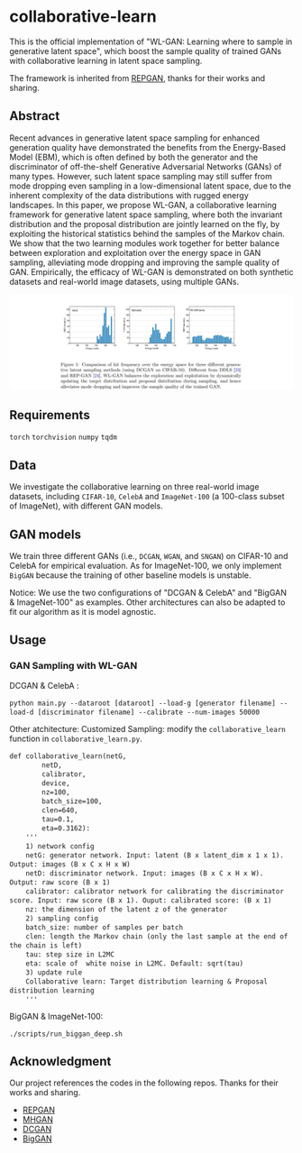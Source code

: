 # collaborative-learn
This is the official implementation of "WL-GAN: Learning where to sample in generative latent space", which boost the sample quality of trained GANs with collaborative learning in latent space sampling.

The framework is inherited from [REPGAN](https://github.com/yifeiwang77/repgan), thanks for their works and sharing.

## Abstract
Recent advances in generative latent space sampling for enhanced generation quality have demonstrated the benefits from the Energy-Based Model (EBM), which is often defined by both the generator and the discriminator of off-the-shelf Generative Adversarial Networks (GANs) of many types. However, such latent space sampling may still suffer from mode dropping even sampling in a low-dimensional latent space, due to the inherent complexity of the data distributions with rugged energy landscapes. In this paper, we propose WL-GAN, a collaborative learning framework for generative latent space sampling, where both the invariant distribution and the proposal distribution are jointly learned on the fly, by exploiting the historical statistics behind the samples of the Markov chain. We show that the two learning modules work together for better balance between exploration and exploitation over the energy space in GAN sampling, alleviating mode dropping and improving the sample quality of GAN. Empirically, the efficacy of WL-GAN is demonstrated on both synthetic datasets and real-world image datasets, using multiple GANs.

<img src='hit_frequency.jpg'>

## Requirements
`torch`
`torchvision`
`numpy`
`tqdm`


## Data
We investigate the collaborative learning on three real-world image datasets, including ```CIFAR-10```, ```CelebA``` and ```ImageNet-100``` (a 100-class subset of ImageNet), with different GAN models.

## GAN models
We train three different GANs (i.e., ```DCGAN```, ```WGAN```, and ```SNGAN```) on CIFAR-10 and CelebA for empirical evaluation. As for ImageNet-100, we only implement ```BigGAN``` because the training of other baseline models is unstable.

Notice: We use the two configurations of "DCGAN & CelebA" and "BigGAN & ImageNet-100" as examples. Other architectures can also be adapted to fit our algorithm as it is model agnostic.

## Usage
### GAN Sampling with WL-GAN

DCGAN & CelebA :
```
python main.py --dataroot [dataroot] --load-g [generator filename] --load-d [discriminator filename] --calibrate --num-images 50000
```

Other atchitecture:
Customized Sampling: modify the ```collaborative_learn``` function in ```collaborative_learn.py```.
```
def collaborative_learn(netG, 
        netD, 
        calibrator, 
        device, 
        nz=100,
        batch_size=100, 
        clen=640, 
        tau=0.1, 
        eta=0.3162):
    '''
    1) network config
    netG: generator network. Input: latent (B x latent_dim x 1 x 1). Output: images (B x C x H x W)
    netD: discriminator network. Input: images (B x C x H x W). Output: raw score (B x 1)
    calibrator: calibrator network for calibrating the discriminator score. Input: raw score (B x 1). Ouput: calibrated score: (B x 1)
    nz: the dimension of the latent z of the generator
    2) sampling config
    batch_size: number of samples per batch
    clen: length the Markov chain (only the last sample at the end of the chain is left)
    tau: step size in L2MC
    eta: scale of  white noise in L2MC. Default: sqrt(tau)
    3) update rule
    Collaborative learn: Target distribution learning & Proposal distribution learning
    '''
```

BigGAN & ImageNet-100:
```
./scripts/run_biggan_deep.sh
```


## Acknowledgment
Our project references the codes in the following repos. Thanks for their works and sharing.
- [REPGAN](https://github.com/yifeiwang77/repgan)
- [MHGAN](https://github.com/uber-research/metropolis-hastings-gans)
- [DCGAN](https://github.com/pytorch/examples/blob/master/dcgan/main.py)
- [BigGAN](https://github.com/ajbrock/BigGAN-PyTorch)
